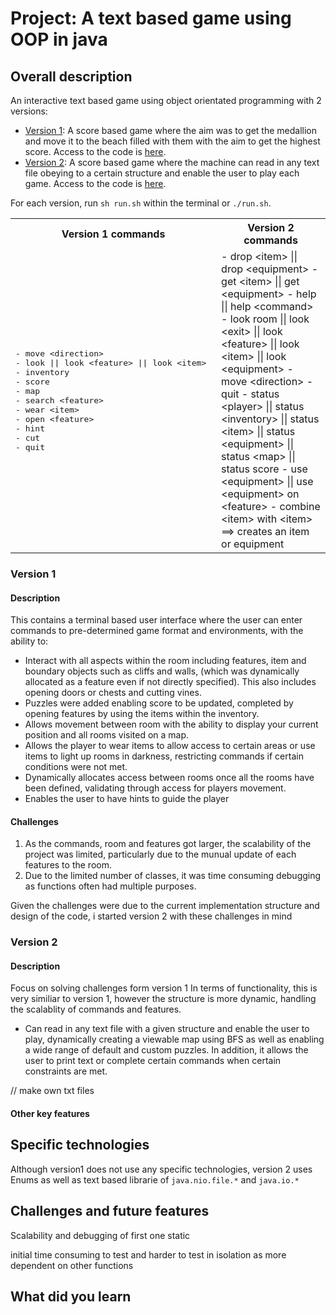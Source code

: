 # Project: A text based game using OOP in java

## Overall description 
An interactive text based game using object orientated programming with 2 versions:
- [Version 1](#version-1): A score based game where the aim was to get the medallion and move it to the beach filled with them with the aim to get the highest score. Access to the code is [here](/Txt-based%20game/Version%201/).
- [Version 2](#version-2): A score based game where the machine can read in any text file obeying to a certain structure and enable the user to play each game. Access to the code is [here](/Txt-based%20game/Version%202/).

For each version, run `sh run.sh` within the terminal or `./run.sh`. 

<table><tr>
<th>Version 1 commands</th>
<th>Version 2 commands</th>
</tr>
<tr>
<td><pre>
- move &lt;direction&gt;  
- look || look &lt;feature&gt; || look &lt;item&gt; 
- inventory  
- score   
- map 
- search &lt;feature&gt; 
- wear &lt;item&gt; 
- open &lt;feature&gt; 
- hint 
- cut 
- quit 
</pre></td>
<td>
- drop &lt;item&gt; || drop &lt;equipment&gt;
- get &lt;item&gt; || get &lt;equipment&gt;
- help || help &lt;command&gt;
- look room || look &lt;exit&gt; || look &lt;feature&gt; || look &lt;item&gt; || look &lt;equipment&gt; 
- move &lt;direction&gt;
- quit 
- status &lt;player&gt; || status &lt;inventory&gt; || status &lt;item&gt; || status &lt;equipment&gt; || status &lt;map&gt; || status score
- use &lt;equipment&gt; || use &lt;equipment&gt; on &lt;feature&gt;
- combine &lt;item&gt; with &lt;item&gt; ==> creates an item or equipment
</td>
</tr></table>

### Version 1  
#### Description  
This contains a terminal based user interface where the user can enter commands to pre-determined game format and environments, with the ability to:
- Interact with all aspects within the room including features, item and boundary objects such as cliffs and walls, (which was dynamically allocated as a feature even if not directly specified). This also includes opening doors or chests and cutting vines.
- Puzzles were added enabling score to be updated, completed by opening features by using the items within the inventory.
- Allows movement between room with the ability to display your current position and all rooms visited on a map.
- Allows the player to wear items to allow access to certain areas or use items to light up rooms in darkness, restricting commands if certain conditions were not met.
- Dynamically allocates access between rooms once all the rooms have been defined, validating through access for players movement.
- Enables the user to have hints to guide the player


#### Challenges 
1. As the commands, room and features got larger, the scalability of the project was limited, particularly due to the munual update of each features to the room. 
2. Due to the limited number of classes, it was time consuming debugging as functions often had multiple purposes.

Given the challenges were due to the current implementation structure and design of the code, i started version 2 with these challenges in mind 



### Version 2  
#### Description
Focus on solving challenges form version 1
In terms of functionality, this is very similiar to version 1, however the structure is more dynamic, handling the scalablity of commands and features.
- Can read in any text file with a given structure and enable the user to play, dynamically creating a viewable map using BFS as well as enabling a wide range of default and custom puzzles. In addition, it allows the user to print text or complete certain commands when certain constraints are met.

// make own txt files

#### Other key features  
 



## Specific technologies
Although version1 does not use any specific technologies, version 2 uses Enums as well as text based librarie of `java.nio.file.*` and `java.io.*`


## Challenges and future features
Scalability and debugging of first one 
static 

initial time consuming to test and harder to test in isolation as more dependent on other functions 

## What did you learn
